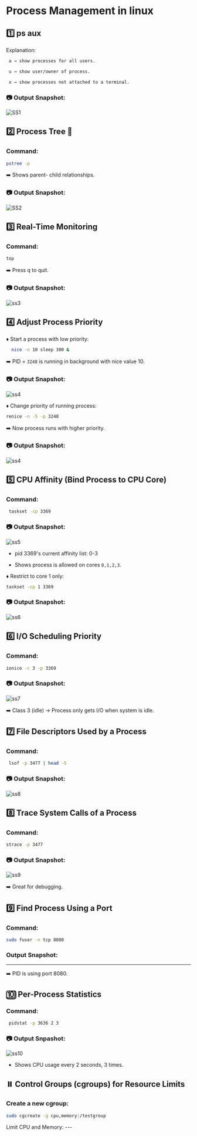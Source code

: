  # Process Management in linux 

## 1️⃣ ps aux


Explanation:
```bash
 a → show processes for all users.

 u → show user/owner of process.

 x → show processes not attached to a terminal.
```

### 📷 Output Snapshot:

![SS1](<WhatsApp Image 2025-09-25 at 11.46.47_111421e7.jpg>)

## 2️⃣ Process Tree 🌳

### Command: 

```bash
pstree -p
```
➡️ Shows parent- child relationships.


### 📷 Output Snapshot:

![SS2](<WhatsApp Image 2025-09-25 at 11.46.50_6353f38d.jpg>)


## 3️⃣ Real-Time Monitoring

### Command: 

```bash 
top 
``` 
 ➡️ Press q to quit.

### 📷 Output Snapshot: 

![ss3](<WhatsApp Image 2025-09-25 at 11.46.53_d7bddf70.jpg>)

 

##  4️⃣ Adjust Process Priority



 ♦️ Start a process with low priority:

```bash 
  nice -n 10 sleep 300 &
  ``` 

 ➡️ PID = `3248` is running in background with nice value 10.

  ### 📷 Output Snapshot:

![ss4](<WhatsApp Image 2025-09-25 at 11.46.57_58bb2377.jpg>)



♦️ Change priority of running process: 

```bash
renice -n -5 -p 3248
```
➡️ Now process runs with higher priority.

### 📷 Output Snapshot:
![ss4](<WhatsApp Image 2025-09-25 at 11.47.00_ea4b6fe5.jpg>)


## 5️⃣ CPU Affinity (Bind Process to CPU Core)

### Command:

```bash
 taskset -cp 3369
``` 

### 📷 Output Snapshot:

![ss5](<WhatsApp Image 2025-09-25 at 11.47.03_eb2e3c78.jpg>)

* pid 3369's current affinity list: 0-3

* Shows process is allowed on cores `0,1,2,3`.

♦️ Restrict to core 1 only: 

```bash
taskset -cp 1 3369
``` 

### 📷 Output Snapshot:

![ss6](<WhatsApp Image 2025-09-25 at 11.47.12_4b348e36.jpg>)

## 6️⃣ I/O Scheduling Priority

### Command: 

```bash
ionice -c 3 -p 3369
``` 

### 📷 Output Snapshot:

![ss7](<WhatsApp Image 2025-09-25 at 11.47.17_0c7e7a01.jpg>)


➡️ Class 3 (idle) → Process only gets I/O when system is idle.


## 7️⃣ File Descriptors Used by a Process

### Command:

```bash
 lsof -p 3477 | head -5 
``` 

### 📷 Output Snapshot:

![ss8](<WhatsApp Image 2025-09-25 at 11.47.22_e00d31bc.jpg>)


## 8️⃣  Trace System Calls of a Process

### Command: 

```bash
strace -p 3477
```

### 📷 Output Snapshot:

![ss9](<WhatsApp Image 2025-09-25 at 11.47.25_ecbd5cea.jpg>)


➡️ Great for debugging.


## 9️⃣ Find Process Using a Port

### Command:

```bash
sudo fuser -n tcp 8080
``` 

### Output Snapshot:

---


 ➡️ PID is using port 8080.

## 🔟 Per-Process Statistics

### Command:

```bash
 pidstat -p 3636 2 3
 ```

### 📷 Output Snpashot:

![ss10](<WhatsApp Image 2025-09-25 at 11.47.25_ea0492aa.jpg>)

- Shows CPU usage every 2 seconds, 3 times.


## ⏸️ Control Groups (cgroups) for Resource Limits


### Create a new cgroup:

```bash
sudo cgcreate -g cpu,memory:/testgroup
```
 
 Limit CPU and Memory: ---

 


